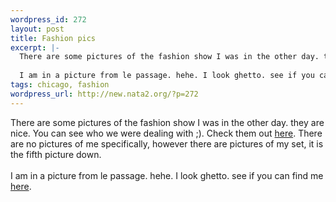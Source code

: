 ```yaml
--- 
wordpress_id: 272
layout: post
title: Fashion pics
excerpt: |-
  There are some pictures of the fashion show I was in the other day. they are nice. You can see who we were dealing with ;). Check them out here. There are no pictures of me specifically, however there are pictures of my set, it is the fifth picture down.
  
  I am in a picture from le passage. hehe. I look ghetto. see if you can find me...
tags: chicago, fashion
wordpress_url: http://new.nata2.org/?p=272
---
```

There are some pictures of the fashion show I was in the other day. they are nice. You can see who we were dealing with ;). Check them out <a href="http://www.urchicago.com/lepassage.asp">here</a>. There are no pictures of me specifically, however there are pictures of my set, it is the fifth picture down.
<br/><br/>
I am in a picture from le passage. hehe. I look ghetto. see if you can find me <a href="http://www.urchicago.com/lepassage8.asp">here</a>.

